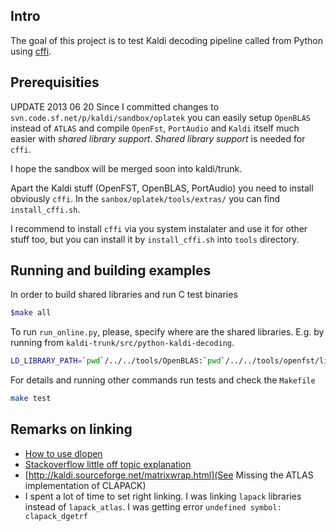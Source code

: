 Intro
-----
The goal of this project is to test
Kaldi decoding pipeline called from Python using [cffi](http://cffi.readthedocs.org/en/release-0.6/).

Prerequisities
--------------
UPDATE 2013 06 20
Since I committed changes to `svn.code.sf.net/p/kaldi/sandbox/oplatek` you can easily setup `OpenBLAS` instead of `ATLAS` and compile `OpenFst`, `PortAudio` and `Kaldi` itself much easier with *shared library support*.
 *Shared library support* is needed for `cffi`. 
 
I hope the sandbox will be merged soon into kaldi/trunk.

Apart the Kaldi stuff (OpenFST, OpenBLAS, PortAudio) you need to install obviously `cffi`.
In the `sanbox/oplatek/tools/extras/` you can find `install_cffi.sh`.

I recommend to install `cffi` via you system instalater and use it for other stuff too,
but you can install it by `install_cffi.sh` into `tools` directory.


Running and building examples
-----------------------------

In order to build shared libraries and run C test binaries
```sh
$make all
```
To run `run_online.py`, please, specify where are the shared libraries. E.g. by running from `kaldi-trunk/src/python-kaldi-decoding`.
```sh
LD_LIBRARY_PATH=`pwd`/../../tools/OpenBLAS:`pwd`/../../tools/openfst/lib:`pwd` ./run_online.py
```
For details and running other commands run tests and check the `Makefile`
```sh
make test
```



Remarks on linking
-------
 * [How to use dlopen](http://www.isotton.com/devel/docs/C++-dlopen-mini-HOWTO/C++-dlopen-mini-HOWTO.html)
 * [Stackoverflow little off topic explanation](http://stackoverflow.com/questions/12762910/c-undefined-symbols-when-loading-shared-library-with-dlopen)
 * [http://kaldi.sourceforge.net/matrixwrap.html](See Missing the ATLAS implementation of  CLAPACK)
 * I spent a lot of time to set right linking. 
    I was linking `lapack` libraries instead of `lapack_atlas`.
    I was getting error `undefined symbol: clapack_dgetrf`
